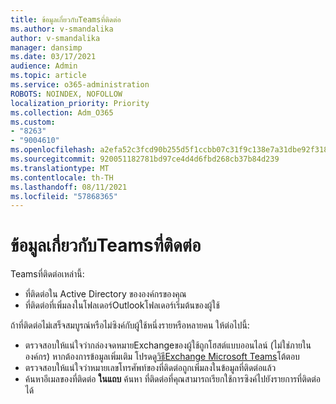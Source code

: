 ```yaml
---
title: ข้อมูลเกี่ยวกับTeamsที่ติดต่อ
ms.author: v-smandalika
author: v-smandalika
manager: dansimp
ms.date: 03/17/2021
audience: Admin
ms.topic: article
ms.service: o365-administration
ROBOTS: NOINDEX, NOFOLLOW
localization_priority: Priority
ms.collection: Adm_O365
ms.custom:
- "8263"
- "9004610"
ms.openlocfilehash: a2efa52c3fcd90b255d5f1ccbb07c31f9c138e7a31dbe92f318418fb1643601d
ms.sourcegitcommit: 920051182781bd97ce4d4d6fbd268cb37b84d239
ms.translationtype: MT
ms.contentlocale: th-TH
ms.lasthandoff: 08/11/2021
ms.locfileid: "57868365"
---
```

# <a name="information-about-teams-contacts"></a>ข้อมูลเกี่ยวกับTeamsที่ติดต่อ

Teamsที่ติดต่อเหล่านี้:

- ที่ติดต่อใน Active Directory ขององค์กรของคุณ
- ที่ติดต่อที่เพิ่มลงในโฟลเดอร์Outlookโฟลเดอร์เริ่มต้นของผู้ใช้

ถ้าที่ติดต่อไม่เสร็จสมบูรณ์หรือไม่ซิงค์กับผู้ใช้หนึ่งรายหรือหลายคน ให้ต่อไปนี้:

- ตรวจสอบให้แน่ใจว่ากล่องจดหมายExchangeของผู้ใช้ถูกโฮสต์แบบออนไลน์ (ไม่ใช่ภายในองค์กร) หากต้องการข้อมูลเพิ่มเติม โปรดดู[วิธีExchange Microsoft Teams](https://docs.microsoft.com/microsoftteams/exchange-teams-interact)โต้ตอบ
- ตรวจสอบให้แน่ใจว่าหมายเลขโทรศัพท์ของที่ติดต่อถูกเพิ่มลงในข้อมูลที่ติดต่อแล้ว
- ค้นหาอีเมลของที่ติดต่อ **ในแถบ** ค้นหา ที่ติดต่อที่คุณสามารถเรียกใช้การซิงค์ไปยังรายการที่ติดต่อได้



